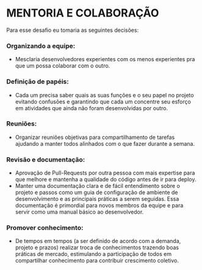 # MENTORIA E COLABORAÇÃO
Para esse desafio eu tomaria as seguintes decisões:

### Organizando a equipe: 
  * Mesclaria desenvolvedores experientes com os menos experientes pra que um possa colaborar com o outro.

### Definição de papéis:
  * Cada um precisa saber quais as suas funções e o seu papel no projeto evitando confusões e garantindo que cada um concentre seu esforço em atividades que ainda não foram desenvolvidas por outro.

### Reuniões:
  * Organizar reuniões objetivas para compartilhamento de tarefas ajudando a manter todos alinhados com o que fazer durante a semana.

### Revisão e documentação:
  * Aprovação de Pull-Requests por outra pessoa com mais expertise para que melhore e mantenha a qualidade do código antes de ir para deploy.
  * Manter uma documentação clara e de fácil entendimento sobre o projeto e passos como um guia de configuração de ambiente de desenvolvimento e as principais práticas a serem seguidas. Essa documentação é primordial para novos membros da equipe e para servir como uma manual básico ao desenvolvedor.

### Promover conhecimento: 
  * De tempos em tempos (a ser definido de acordo com a demanda, projeto e prazos) realizar troca de conhecimentos trazendo boas práticas de mercado, estimulando a participação de todos em compartilhar conhecimento para contribuir crescimento coletivo.
